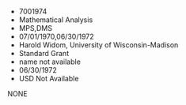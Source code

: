 * 7001974
* Mathematical Analysis
* MPS,DMS
* 07/01/1970,06/30/1972
* Harold Widom, University of Wisconsin-Madison
* Standard Grant
*   name not available
* 06/30/1972
* USD Not Available

NONE